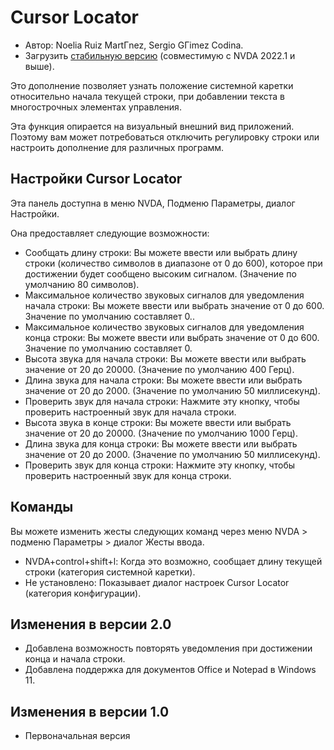 # Cursor Locator #
* Автор: Noelia Ruiz MartГ­nez, Sergio GГіmez Codina.
* Загрузить [стабильную версию][1] (совместимую с NVDA 2022.1 и выше).

Это дополнение позволяет узнать положение системной каретки относительно начала текущей строки, при добавлении текста в многострочных элементах управления.

Эта функция опирается на визуальный внешний вид приложений. Поэтому вам может потребоваться отключить регулировку строки или настроить дополнение для различных программ.

## Настройки Cursor Locator ##

Эта панель доступна в меню NVDA, Подменю Параметры, диалог Настройки.

Она предоставляет следующие возможности:

* Сообщать длину строки: Вы можете ввести или выбрать длину строки (количество символов в диапазоне от 0 до 600), которое при достижении будет сообщено высоким сигналом. (Значение по умолчанию 80 символов). 
* Максимальное количество звуковых сигналов для уведомления начала строки: Вы можете ввести или выбрать значение от 0 до 600. Значение по умолчанию составляет 0..
* Максимальное количество звуковых сигналов для уведомления конца строки: Вы можете ввести или выбрать значение от 0 до 600. Значение по умолчанию составляет 0.
* Высота звука для начала строки: Вы можете ввести или выбрать значение от 20 до 20000. (Значение по умолчанию 400 Герц).
* Длина звука для начала строки: Вы можете ввести или выбрать значение от 20 до 2000. (Значение по умолчанию 50 миллисекунд).
* Проверить звук для начала строки: Нажмите эту кнопку, чтобы проверить настроенный звук для начала строки.
* Высота звука в конце строки: Вы можете ввести или выбрать значение от 20 до 20000. (Значение по умолчанию 1000 Герц).
* Длина звука для конца строки: Вы можете ввести или выбрать значение от 20 до 2000. (Значение по умолчанию 50 миллисекунд).
* Проверить звук для конца строки: Нажмите эту кнопку, чтобы проверить настроенный звук для конца строки.

## Команды ##

Вы можете изменить жесты следующих команд через меню NVDA > подменю Параметры > диалог Жесты ввода.

* NVDA+control+shift+l: Когда это возможно, сообщает длину текущей строки (категория системной каретки).
* Не установлено: Показывает диалог настроек Cursor Locator (категория конфигурации).


## Изменения в версии 2.0 ##
* Добавлена возможность повторять уведомления при достижении конца и начала строки.
* Добавлена поддержка для документов Office и Notepad в Windows 11.

## Изменения в версии 1.0 ##
* Первоначальная версия

[1]: https://addons.nvda-project.org/files/get.php?file=cursorLocator